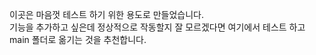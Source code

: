 이곳은 마음껏 테스트 하기 위한 용도로 만들었습니다.<br>
기능을 추가하고 싶은데 정상적으로 작동할지 잘 모르겠다면 여기에서 테스트 하고 main 폴더로 옮기는 것을 추천합니다.


